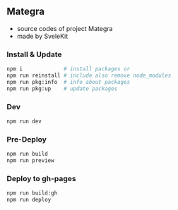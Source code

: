 ## Mategra

* source codes of project Mategra
* made by SveleKit


### Install & Update
```bash
npm i             # install packages or
npm run reinstall # include also remove node_modules
npm run pkg:info  # info about packages
npm run pkg:up    # update packages
```

### Dev
```bash
npm run dev
```

### Pre-Deploy
```bash
npm run build
npm run preview
```

### Deploy to gh-pages
```bash
npm run build:gh
npm run deploy
```
